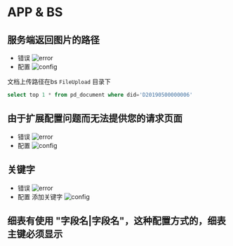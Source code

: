 # APP & BS

## 服务端返回图片的路径

- 错误
![error](~@error/fileUpload.png) 
- 配置
![config](~@appConfig/fileUploadConfig.png) 

文档上传路径在bs `FileUpload` 目录下
``` sql
select top 1 * from pd_document where did='D20190500000006'
```
## 由于扩展配置问题而无法提供您的请求页面
- 错误
![error](~@error/woff.png) 
- 配置
![config](~@appConfig/woff.png) 

## 关键字
- 错误
![error](~@error/keyvalue.png) 
- 配置
添加关键字
![config](~@appConfig/keyvalue.png) 

## 细表有使用 "字段名|字段名"，这种配置方式的，细表主键必须显示
